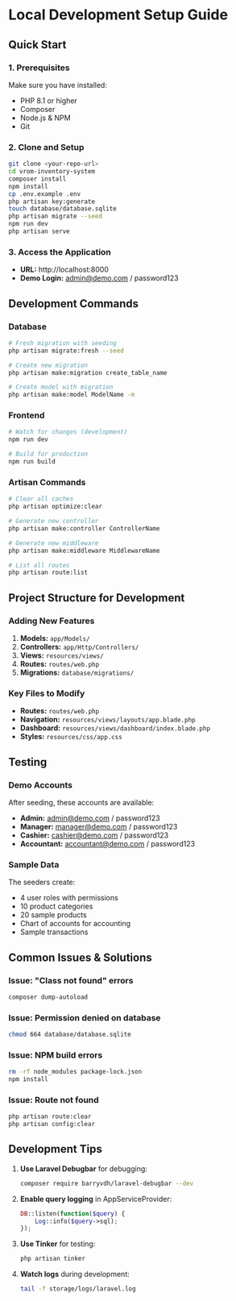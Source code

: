 # Local Development Setup Guide

## Quick Start

### 1. Prerequisites
Make sure you have installed:
- PHP 8.1 or higher
- Composer
- Node.js & NPM
- Git

### 2. Clone and Setup
```bash
git clone <your-repo-url>
cd vrom-inventory-system
composer install
npm install
cp .env.example .env
php artisan key:generate
touch database/database.sqlite
php artisan migrate --seed
npm run dev
php artisan serve
```

### 3. Access the Application
- **URL:** http://localhost:8000
- **Demo Login:** admin@demo.com / password123

## Development Commands

### Database
```bash
# Fresh migration with seeding
php artisan migrate:fresh --seed

# Create new migration
php artisan make:migration create_table_name

# Create model with migration
php artisan make:model ModelName -m
```

### Frontend
```bash
# Watch for changes (development)
npm run dev

# Build for production
npm run build
```

### Artisan Commands
```bash
# Clear all caches
php artisan optimize:clear

# Generate new controller
php artisan make:controller ControllerName

# Generate new middleware
php artisan make:middleware MiddlewareName

# List all routes
php artisan route:list
```

## Project Structure for Development

### Adding New Features
1. **Models:** `app/Models/`
2. **Controllers:** `app/Http/Controllers/`
3. **Views:** `resources/views/`
4. **Routes:** `routes/web.php`
5. **Migrations:** `database/migrations/`

### Key Files to Modify
- **Routes:** `routes/web.php`
- **Navigation:** `resources/views/layouts/app.blade.php`
- **Dashboard:** `resources/views/dashboard/index.blade.php`
- **Styles:** `resources/css/app.css`

## Testing

### Demo Accounts
After seeding, these accounts are available:
- **Admin:** admin@demo.com / password123
- **Manager:** manager@demo.com / password123
- **Cashier:** cashier@demo.com / password123
- **Accountant:** accountant@demo.com / password123

### Sample Data
The seeders create:
- 4 user roles with permissions
- 10 product categories
- 20 sample products
- Chart of accounts for accounting
- Sample transactions

## Common Issues & Solutions

### Issue: "Class not found" errors
```bash
composer dump-autoload
```

### Issue: Permission denied on database
```bash
chmod 664 database/database.sqlite
```

### Issue: NPM build errors
```bash
rm -rf node_modules package-lock.json
npm install
```

### Issue: Route not found
```bash
php artisan route:clear
php artisan config:clear
```

## Development Tips

1. **Use Laravel Debugbar** for debugging:
   ```bash
   composer require barryvdh/laravel-debugbar --dev
   ```

2. **Enable query logging** in AppServiceProvider:
   ```php
   DB::listen(function($query) {
       Log::info($query->sql);
   });
   ```

3. **Use Tinker** for testing:
   ```bash
   php artisan tinker
   ```

4. **Watch logs** during development:
   ```bash
   tail -f storage/logs/laravel.log
   ```

